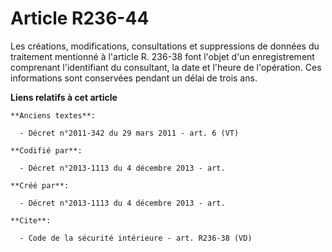 # Article R236-44

Les créations, modifications, consultations et suppressions de données du traitement mentionné à l'article R. 236-38 font
l'objet d'un enregistrement comprenant l'identifiant du consultant, la date et l'heure de l'opération. Ces informations sont
conservées pendant un délai de trois ans.

**Liens relatifs à cet article**

	**Anciens textes**:

	  - Décret n°2011-342 du 29 mars 2011 - art. 6 (VT)

	**Codifié par**:

	  - Décret n°2013-1113 du 4 décembre 2013 - art.

	**Créé par**:

	  - Décret n°2013-1113 du 4 décembre 2013 - art.

	**Cite**:

	  - Code de la sécurité intérieure - art. R236-38 (VD)
